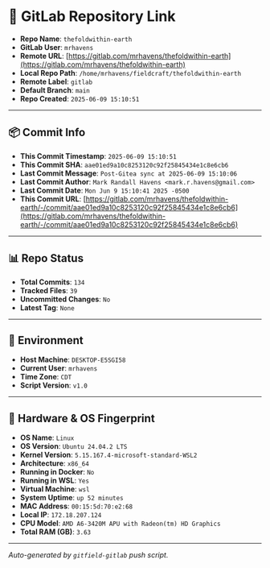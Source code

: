 # 🔗 GitLab Repository Link

- **Repo Name**: `thefoldwithin-earth`
- **GitLab User**: `mrhavens`
- **Remote URL**: [https://gitlab.com/mrhavens/thefoldwithin-earth](https://gitlab.com/mrhavens/thefoldwithin-earth)
- **Local Repo Path**: `/home/mrhavens/fieldcraft/thefoldwithin-earth`
- **Remote Label**: `gitlab`
- **Default Branch**: `main`
- **Repo Created**: `2025-06-09 15:10:51`

---

## 📦 Commit Info

- **This Commit Timestamp**: `2025-06-09 15:10:51`
- **This Commit SHA**: `aae01ed9a10c8253120c92f25845434e1c8e6cb6`
- **Last Commit Message**: `Post-Gitea sync at 2025-06-09 15:10:06`
- **Last Commit Author**: `Mark Randall Havens <mark.r.havens@gmail.com>`
- **Last Commit Date**: `Mon Jun 9 15:10:41 2025 -0500`
- **This Commit URL**: [https://gitlab.com/mrhavens/thefoldwithin-earth/-/commit/aae01ed9a10c8253120c92f25845434e1c8e6cb6](https://gitlab.com/mrhavens/thefoldwithin-earth/-/commit/aae01ed9a10c8253120c92f25845434e1c8e6cb6)

---

## 📊 Repo Status

- **Total Commits**: `134`
- **Tracked Files**: `39`
- **Uncommitted Changes**: `No`
- **Latest Tag**: `None`

---

## 🧽 Environment

- **Host Machine**: `DESKTOP-E5SGI58`
- **Current User**: `mrhavens`
- **Time Zone**: `CDT`
- **Script Version**: `v1.0`

---

## 🧬 Hardware & OS Fingerprint

- **OS Name**: `Linux`
- **OS Version**: `Ubuntu 24.04.2 LTS`
- **Kernel Version**: `5.15.167.4-microsoft-standard-WSL2`
- **Architecture**: `x86_64`
- **Running in Docker**: `No`
- **Running in WSL**: `Yes`
- **Virtual Machine**: `wsl`
- **System Uptime**: `up 52 minutes`
- **MAC Address**: `00:15:5d:70:e2:68`
- **Local IP**: `172.18.207.124`
- **CPU Model**: `AMD A6-3420M APU with Radeon(tm) HD Graphics`
- **Total RAM (GB)**: `3.63`

---

_Auto-generated by `gitfield-gitlab` push script._
